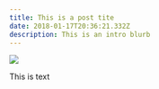 ```yaml
---
title: This is a post tite
date: 2018-01-17T20:36:21.332Z
description: This is an intro blurb
---
```

![](/img/about-direct-sourcing.jpg)

This is text
